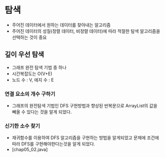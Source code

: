 # 탐색
- 주어진 데이터에서 원하는 데이터를 찾아내는 알고리즘
- 주어진 데이터의 성질(정렬 데이터, 비정렬 데이터)에 따라 적절한 탐색 알고리즘을 선택하는 것이 중요

## 깊이 우선 탐색
- 그래프 완전 탐색 기법 중 하나
- 시간복잡도는 O(V+E)
- 노드 수 : V, 에지 수 : E

### 연결 요소의 개수 구하기
- 그래프의 완전탐색 기법인 DFS 구현방법과 향상된 반복문으로 ArrayList의 값을 빼올 수 있다는 것을 알게 되었다.

### 신기한 소수 찾기
- 재귀함수를 이용하여 DFS 알고리즘을 구현하는 방법을 알게되었고 문제에 조건에 따라 DFS를 구현해야한다는것을 알게 되었다.
- [chap05_02.java]